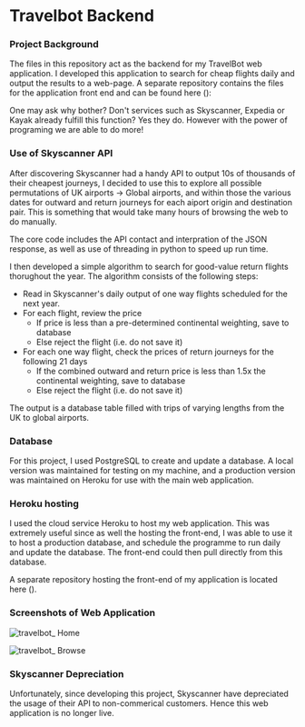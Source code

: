 # Travelbot Backend

### Project Background

The files in this repository act as the backend for my TravelBot web application. I developed this application to search for cheap flights daily and output the results to a web-page. A separate repository contains the files for the application front end and can be found here ():

One may ask why bother? Don't services such as Skyscanner, Expedia or Kayak already fulfill this function? Yes they do. However with the power of programing we are able to do more!

### Use of Skyscanner API

After discovering Skyscanner had a handy API to output 10s of thousands of their cheapest journeys, I decided to use this to explore all possible permutations of UK airports -> Global airports, and within those the various dates for outward and return journeys for each aiport origin and destination pair. This is something that would take many hours of browsing the web to do manually.

The core code includes the API contact and interpration of the JSON response, as well as use of threading in python to speed up run time. 

I then developed a simple algorithm to search for good-value return flights thorughout the year. The algorithm consists of the following steps:

* Read in Skyscanner's daily output of one way flights scheduled for the next year. 
* For each flight, review the price 
  * If price is less than a pre-determined continental weighting, save to database 
  * Else reject the flight (i.e. do not save it)
* For each one way flight, check the prices of return journeys for the following 21 days
  * If the combined outward and return price is less than 1.5x the continental weighting, save to database
  * Else reject the flight (i.e. do not save it)

The output is a database table filled with trips of varying lengths from the UK to global airports. 

### Database
For this project, I used PostgreSQL to create and update a database. A local version was maintained for testing on my machine, and a production version was maintained on Heroku for use with the main web application. 

### Heroku hosting

I used the cloud service Heroku to host my web application. This was extremely useful since as well the hosting the front-end, I was able to use it to host a production database, and schedule the programme to run daily and update the database. The front-end could then pull directly from this database. 

A separate repository hosting the front-end of my application is located here (). 

### Screenshots of Web Application

![travelbot_ Home](https://user-images.githubusercontent.com/65253959/160440885-69161e01-78ec-421e-be83-269159eec961.jpeg)

![travelbot_ Browse](https://user-images.githubusercontent.com/65253959/160440264-7ba7ea7e-8bd5-4802-babd-06525260b972.jpeg)

### Skyscanner Depreciation 

Unfortunately, since developing this project, Skyscanner have depreciated the usage of their API to non-commerical customers. Hence this web application is no longer live. 
